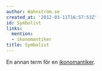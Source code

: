```yaml
---
author: Wahnstrom.se
created_at: '2012-03-11T16:57:53Z'
id: Symbolist
links:
  mention:
  - ikonomantiker
title: Symbolist
---
```


En annan term för en [ikonomantiker].

  [ikonomantiker]: ikonomantiker